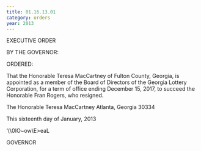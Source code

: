 ```yaml
---
title: 01.16.13.01
category: orders
year: 2013
---
```

 

EXECUTIVE ORDER

BY THE GOVERNOR:

ORDERED:

That the Honorable Teresa MacCartney of Fulton County, Georgia,
is appointed as a member of the Board of Directors of the Georgia
Lottery Corporation, for a term of office ending December 15,
2017, to succeed the Honorable Fran Rogers, who resigned.

The Honorable Teresa MacCartney
Atlanta, Georgia 30334

This sixteenth day of January, 2013

‘(\0IO~ow\E>eaL

GOVERNOR

